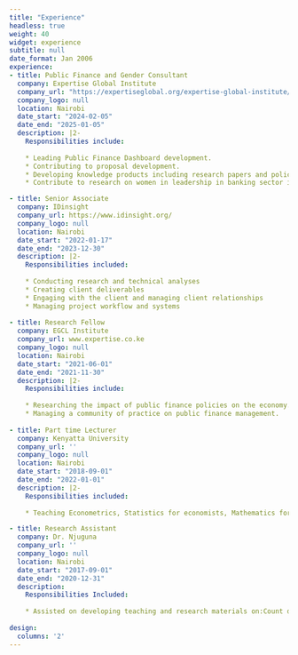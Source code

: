 ```yaml
---
title: "Experience"
headless: true
weight: 40
widget: experience
subtitle: null
date_format: Jan 2006
experience:
- title: Public Finance and Gender Consultant
  company: Expertise Global Institute
  company_url: "https://expertiseglobal.org/expertise-global-institute/"
  company_logo: null
  location: Nairobi
  date_start: "2024-02-05"
  date_end: "2025-01-05"
  description: |2-
    Responsibilities include:
    
    * Leading Public Finance Dashboard development.
    * Contributing to proposal development.
    * Developing knowledge products including research papers and policy briefs.
    * Contribute to research on women in leadership in banking sector in Kenya.

- title: Senior Associate
  company: IDinsight
  company_url: https://www.idinsight.org/
  company_logo: null
  location: Nairobi
  date_start: "2022-01-17"
  date_end: "2023-12-30"
  description: |2-
    Responsibilities included:
    
    * Conducting research and technical analyses
    * Creating client deliverables
    * Engaging with the client and managing client relationships 
    * Managing project workflow and systems
    
- title: Research Fellow
  company: EGCL Institute
  company_url: www.expertise.co.ke
  company_logo: null
  location: Nairobi
  date_start: "2021-06-01"
  date_end: "2021-11-30"
  description: |2-
    Responsibilities include:
    
    * Researching the impact of public finance policies on the economy.
    * Managing a community of practice on public finance management.
    
- title: Part time Lecturer
  company: Kenyatta University
  company_url: ''
  company_logo: null
  location: Nairobi
  date_start: "2018-09-01"
  date_end: "2022-01-01"
  description: |2-
    Responsibilities included: 
    
    * Teaching Econometrics, Statistics for economists, Mathematics for economists, Operational Research and Economic modeling and computer application.

- title: Research Assistant
  company: Dr. Njuguna
  company_url: ''
  company_logo: null
  location: Nairobi
  date_start: "2017-09-01"
  date_end: "2020-12-31"
  description:
    Responsibilities Included: 
  
    * Assisted on developing teaching and research materials on:Count data models, Time series analysis, Trade models, and Public debt in Africa.
  
design:
  columns: '2'
---
```

